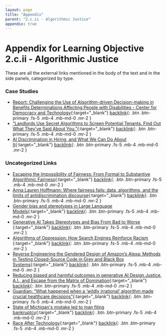 ```yaml
---
layout: page
title: "Appendix"
parent: "2.c.ii - Algorithmic Justice"
appendix: true
---
```


# Appendix for Learning Objective 2.c.ii - Algorithmic Justice
These are all the external links mentioned in the body of the text and in the side panels, categorized by type.
### Case Studies
- [Report: Challenging the Use of Algorithm-driven Decision-making in Benefits Determinations Affecting People with Disabilities - Center for Democracy and Technology](https://cdt.org/insights/report-challenging-the-use-of-algorithm-driven-decision-making-in-benefits-determinations-affecting-people-with-disabilities/){:target="_blank"}<!-- tag:case-study --> [backlink](https://www.google.com/){: .btn .btn-primary .fs-5 .mb-4 .mb-md-0 .mr-2 }
- [“Landlords Use Secret Algorithms to Screen Potential Tenants. Find Out What They’ve Said About You.”](https://www.propublica.org/article/landlords-use-secret-algorithms-to-screen-potential-tenants-find-out-what-theyve-said-about-you){:target="_blank"}<!-- tag:case-study --> [backlink](https://www.google.com/){: .btn .btn-primary .fs-5 .mb-4 .mb-md-0 .mr-2 }
- [AI Discrimination in Hiring, and What We Can Do About It](https://www.newamerica.org/oti/blog/ai-discrimination-in-hiring-and-what-we-can-do-about-it/){:target="_blank"}<!-- tag:case-study --> [backlink](https://www.google.com/){: .btn .btn-primary .fs-5 .mb-4 .mb-md-0 .mr-2 }

### Uncategorized Links
- [Escaping the Impossibility of Fairness: From Formal to Substantive Algorithmic Fairness](https://link.springer.com/article/10.1007/s13347-022-00584-6){:target="_blank"} [backlink](https://www.google.com/){: .btn .btn-primary .fs-5 .mb-4 .mb-md-0 .mr-2 }
- [Anna Lauren Hoffmann: Where fairness fails: data, algorithms, and the limits of antidiscrimination discourse](https://www.tandfonline.com/doi/full/10.1080/1369118X.2019.1573912){:target="_blank"} [backlink](https://www.google.com/){: .btn .btn-primary .fs-5 .mb-4 .mb-md-0 .mr-2 }
- [Gender bias and stereotypes in Large Language Models](https://dl.acm.org/doi/fullHtml/10.1145/3582269.3615599){:target="_blank"} [backlink](https://www.google.com/){: .btn .btn-primary .fs-5 .mb-4 .mb-md-0 .mr-2 }
- [Generative AI Takes Stereotypes and Bias From Bad to Worse ](https://www.bloomberg.com/graphics/2023-generative-ai-bias/){:target="_blank"} [backlink](https://www.google.com/){: .btn .btn-primary .fs-5 .mb-4 .mb-md-0 .mr-2 }
- [Algorithms of Oppression: How Search Engines Reinforce Racism ](https://www.jstor.org/stable/j.ctt1pwt9w5){:target="_blank"} [backlink](https://www.google.com/){: .btn .btn-primary .fs-5 .mb-4 .mb-md-0 .mr-2 }
- [Reverse Engineering the Gendered Design of Amazon’s Alexa: Methods in Testing Closed-Source Code in Grey and Black Box Systems](https://digitalhumanities.org/dhq/vol/17/2/000700/000700.html){:target="_blank"} [backlink](https://www.google.com/){: .btn .btn-primary .fs-5 .mb-4 .mb-md-0 .mr-2 }
- [Reducing biased and harmful outcomes in generative AI Design Justice, A.I., and Escape from the Matrix of Domination](https://jods.mitpress.mit.edu/pub/costanza-chock/release/4){:target="_blank"} [backlink](https://www.google.com/){: .btn .btn-primary .fs-5 .mb-4 .mb-md-0 .mr-2 }
- [ Guardian: “What happened when a ‘wildly irrational’ algorithm made crucial healthcare decisions”](https://www.theguardian.com/us-news/2021/jul/02/algorithm-crucial-healthcare-decisions){:target="_blank"} [backlink](https://www.google.com/){: .btn .btn-primary .fs-5 .mb-4 .mb-md-0 .mr-2 }
- [State of Michigan's mistake led to man filing bankruptcy](https://www.freep.com/story/news/local/michigan/2019/12/22/government-artificial-intelligence-midas-computer-fraud-fiasco/4407901002/){:target="_blank"} [backlink](https://www.google.com/){: .btn .btn-primary .fs-5 .mb-4 .mb-md-0 .mr-2 }
- [Race After Technology](https://www.ruhabenjamin.com/race-after-technology){:target="_blank"} [backlink](https://www.google.com/){: .btn .btn-primary .fs-5 .mb-4 .mb-md-0 .mr-2 }

